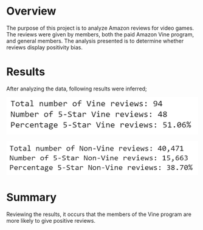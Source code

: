 # Overview
The purpose of this project is to analyze Amazon reviews for video games.
The reviews were given by members, both the paid Amazon Vine program, and general members. 
The analysis presented is to determine whether reviews display positivity bias.

# Results
After analyzing the data, following results were inferred;

![img.png](Resources/img.png)

![img_1.png](Resources/img_1.png)

# Summary
Reviewing the results, it occurs that the members of the Vine program are more likely to give positive reviews. 

